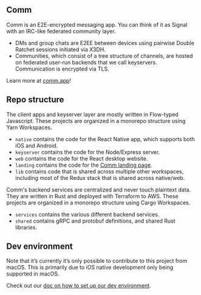 ## Comm

Comm is an E2E-encrypted messaging app. You can think of it as Signal with an IRC-like federated community layer.

- DMs and group chats are E2EE between devices using pairwise Double Ratchet sessions initiated via X3DH.
- Communities, which consist of a tree structure of channels, are hosted on federated user-run backends that we call keyservers. Communication is encrypted via TLS.

Learn more at [comm.app](https://comm.app)!

## Repo structure

The client apps and keyserver layer are mostly written in Flow-typed Javascript. These projects are organized in a monorepo structure using Yarn Workspaces.

- `native` contains the code for the React Native app, which supports both iOS and Android.
- `keyserver` contains the code for the Node/Express server.
- `web` contains the code for the React desktop website.
- `landing` contains the code for the [Comm landing page](https://comm.app).
- `lib` contains code that is shared across multiple other workspaces, including most of the Redux stack that is shared across native/web.

Comm's backend services are centralized and never touch plaintext data. They are written in Rust and deployed with Terraform to AWS. These projects are organized in a monorepo structure using Cargo Workspaces.

- `services` contains the various different backend services.
- `shared` contains gRPC and protobuf definitions, and shared Rust libraries.

## Dev environment

Note that it’s currently it’s only possible to contribute to this project from macOS. This is primarily due to iOS native development only being supported in macOS.

Check out our [doc on how to set up our dev environment](docs/nix_dev_env.md).
